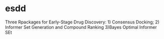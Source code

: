 # esdd
Three Rpackages for Early-Stage Drug Discovery: 1) Consensus Docking; 2) Informer Set Generation and Compound Ranking 3)Bayes Optimal Informer SEt
